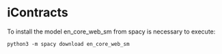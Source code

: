 # iContracts

To install the model en_core_web_sm from spacy is necessary to execute:

```
python3 -m spacy download en_core_web_sm
```
